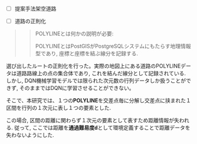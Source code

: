 - [ ] 提案手法架空道路



- [ ] 道路の正則化



> > POLYLINEとは何かの説明が必要:
> >
> > POLYLINEとはPostGISがPostgreSQLシステムにもたらす地理情報型であり, 座標と座標を結ぶ線分を記録する.

選び出したルートの正則化を行った。実際の地図上にある道路のPOLYLINEデータは道路路線上の点の集合体であり, これを結んだ線分として記録されている. しかし, DQN機械学習モデルでは限られた次元数の行列データしか扱うことができず, そのままではDQNに学習させることができない。

そこで、本研究では、１つの**POLYLINE**を交差点毎に分解し交差点に挟まれた１区間を行列の１次元に表し１つの要素とした.

この場合, 区間の距離に関わらず１次元の要素として表すため距離情報が失われる. 従って, ここでは距離を**通過難易度d**として環境定義することで距離データを失わないようにした.


